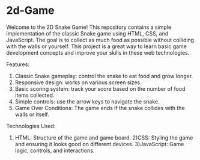 # 2d-Game

Welcome to the 2D Snake Game! This repository contains a simple implementation of the classic Snake game using HTML, CSS, and JavaScript. The goal is to collect as much food as possible without colliding with the walls or yourself. This project is a great way to learn basic game development concepts and improve your skills in these web technologies.

Features:

1) Classic Snake gameplay: control the snake to eat food and grow longer.
2) Responsive design: works on various screen sizes.
3) Basic scoring system: track your score based on the number of food items collected.
4) Simple controls: use the arrow keys to navigate the snake.
5) Game Over Conditions: The game ends if the snake collides with the walls or itself.


Technologies Used:

1) HTML: Structure of the game and game board.
2)CSS: Styling the game and ensuring it looks good on different devices.
3)JavaScript: Game logic, controls, and interactions.
